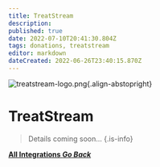 ```yaml
---
title: TreatStream
description: 
published: true
date: 2022-07-10T20:41:30.804Z
tags: donations, treatstream
editor: markdown
dateCreated: 2022-06-26T23:40:15.870Z
---
```


![treatstream-logo.png](https://streamer.bot/img/integrations/treatstream.png){.align-abstopright}

# TreatStream 


> Details coming soon...
{.is-info}


<div class="btn-grid">

  [<i class="mdi mdi-chevron-left"></i> **All Integrations *Go Back***](/en/Integrations)

</div>